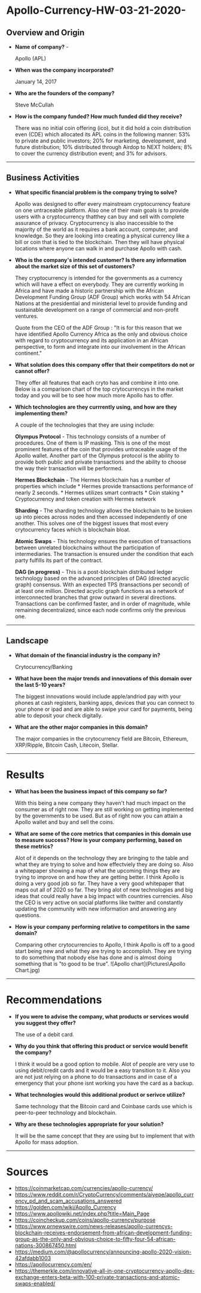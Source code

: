 # Apollo-Currency-HW-03-21-2020-

## Overview and Origin

* **Name of company?** - 

    Apollo (APL) 

* **When was the company incorporated?** 
  
    January 14, 2017

* **Who are the founders of the company?** 

    Steve McCullah 

* **How is the company funded? How much funded did they receive?** 

    There was no initial coin offering (ico), but it did hold a coin distribution even (CDE) which allocated its APL coins in the following manner: 53% to private and public investors; 20% for marketing, development, and future distribution; 10% distributed through Airdop to NEXT holders; 8% to cover the currency distribution event; and 3% for advisors.

---

## Business Activities 

* **What specific financial problem is the company trying to solve?** 

    Apollo was designed to offer every mainstream cryptocurrency feature on one untraceable platform. Also one of their main goals is to provide users with a cryptocurrency thatthey can buy and sell with complete assurance of privacy. Cryptocurrency is also inaccessible to the majority of the world as it requires a bank account, computer, and knowledge. So they are looking into creating a physical currency like a bill or coin that is tied to the blockchain. Then they will have physical locations where anyone can walk in and purchase Apollo with cash.

* **Who is the company's intended customer? Is there any information about the market size of this set of customers?**

    They cryptocurrency is intended for the governments as a currency which will have a effect on everybody. They are currently working in Africa and have made a historic partnership with the African Development Funding Group (ADF Group) which works with 54 African Nations at the presidential and ministerial level to provide funding and sustainable development on a range of commercial and non-profit ventures.   
    
    Quote from the CEO of the ADF Group : "It is for this reason that we have identified Apollo Currency Africa as the only and obvious choice with regard to cryptocurrency and its application in an African perspective, to form and integrate into our involvement in the African continent." 

* **What solution does this company offer that their competitors do not or cannot offer?**

    They offer all features that each cryto has and combine it into one. Below is a comparison chart of the top crytocurrencys in the market today and you will be to see how much more Apollo has to offer. 

* **Which technologies are they currrently using, and how are they implementing them?**

    A couple of the technologies that they are using include:

    **Olympus Protocol** - This technology consists of a number of procedures. One of them is IP masking. This is one of the most prominent features of the coin that provides untraceable usage of the Apollo wallet. Another part of the Olympus protocol is the ability to provide both public and private transactions and the ability to choose the way their transaction will be performed.

    **Hermes Blockchain** - The Hermes blockchain has a number of properties which include 
        * Hermes provide transactions performance of nearly 2 seconds.
        * Hermes utilizes smart contracts
        * Coin staking
        * Cryptocurrency and token creation with Hermes network

    **Sharding** - The sharding technology allows the blockchain to be broken up into pieces across nodes and then accessed independently of one another. This solves one of the biggest issues that most every crytocurrency faces which is blockchain bloat. 

    **Atomic Swaps** - This technology ensures the execution of transactions between unrelated blockchains without the participation of intermediaries. The transaction is ensured under the condition that each party fulfills its part of the contract. 

    **DAG (in progress)** - This is a post-blockchain distributed ledger technology based on the advanced principles of DAG (directed acyclic graph) consensus. With an expected TPS (transactions per second) of at least one million. Directed acyclic graph functions as a network of interconnected branches that grow outward in several directions. Transactions can be confirmed faster, and in order of magnitude, while remaining decentralized, since each node confirms only the previous one. 
    
---

## Landscape

* **What domain of the financial industry is the company in?**

    Crytocurrency/Banking
    

* **What have been the major trends and innovations of this domain over the last 5-10 years?**

    The biggest innovations would include apple/andriod pay with your phones at cash registers, banking apps, devices that you can connect to your phone or ipad and are able to swipe your card for payments, being able to deposit your check digitally.

* **What are the other major companies in this domain?**

    The major companies in the crytocurrency field are Bitcoin, Ethereum, XRP/Ripple, Bitcoin Cash, Litecoin, Stellar.

---
   
# Results

* **What has been the business impact of this company so far?**

    With this being a new company they haven't had much impact on the consumer as of right now. They are still working on getting implemented by the governments to be used. But as of right now you can attain a Apollo wallet and buy and sell the coins. 

* **What are some of the core metrics that companies in this domain use to measure success? How is your company performing, based on these metrics?**

    Alot of it depends on the technology they are bringing to the table and what they are trying to solve and how effectviely they are doing so. Also a whitepaper showing a map of what the upcoming things they are trying to improve on and how they are getting better. I think Apollo is doing a very good job so far. They have a very good whitepaper that maps out all of 2020 so far. They bring alot of new technologies and big ideas that could really have a big impact with countries currencies. Also the CEO is very active on social platforms like twitter and constantly updating the community with new information and answering any questions. 

* **How is your company performing relative to competitors in the same domain?**

    Comparing other crytocurrencies to Apollo, I think Apollo is off to a good start being new and what they are trying to accomplish. They are trying to do something that nobody else has done and is almost doing something that is "to good to be true". 
![Apollo chart](Pictures\Apollo Chart.jpg)

---

# Recommendations

* **If you were to advise the company, what products or services would you suggest they offer?**

    The use of a debit card.

* **Why do you think that offering this product or service would benefit the company?**

    I think it would be a good option to mobile. Alot of people are very use to using debit/credit cards and it would be a easy transition to it. Also you are not just relying on a phone to do transactions and in case of a emergency that your phone isnt working you have the card as a backup. 

* **What technologies would this additional product or serivce utilize?**

    Same technology that the Bitcoin card and Coinbase cards use which is peer-to-peer technology and blockchain. 

* **Why are these technologies appropriate for your solution?**

    It will be the same concept that they are using but to implement that with Apollo for mass adoption.

---

# Sources

* https://coinmarketcap.com/currencies/apollo-currency/
* https://www.reddit.com/r/CryptoCurrency/comments/aiyepe/apollo_currency_pd_and_scam_accusations_answered
* https://golden.com/wiki/Apollo_Currency	
* https://www.apollowiki.net/index.php?title=Main_Page
* https://coincheckup.com/coins/apollo-currency/purpose
* https://www.prnewswire.com/news-releases/apollo-currencys-blockchain-receives-endorsement-from-african-development-funding-group-as-the-only-and-obvious-choice-to-fifty-four-54-african-nations-300867450.html
* https://medium.com/@apollocurrency/announcing-apollo-2020-vision-42afdabb1003
* https://apollocurrency.com/en/
* https://themerkle.com/innovative-all-in-one-cryptocurrency-apollo-dex-exchange-enters-beta-with-100-private-transactions-and-atomic-swaps-enabled/

